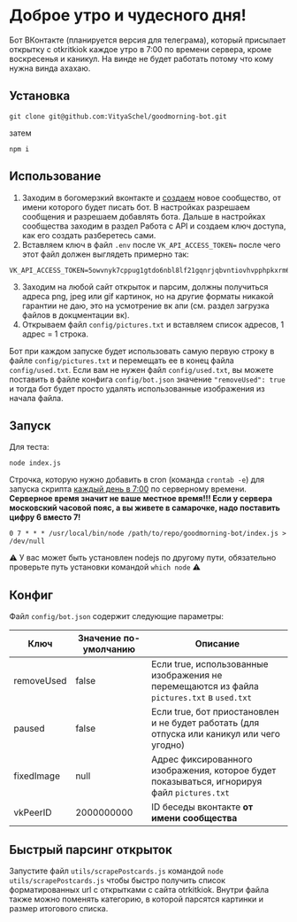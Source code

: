 # Доброе утро и чудесного дня!
Бот ВКонтакте (планируется версия для телеграма), который присылает открытку с otkritkiok каждое утро в 7:00 по времени сервера, кроме воскресенья и каникул. На винде не будет работать потому что кому нужна винда ахахаю.

## Установка

```
git clone git@github.com:VityaSchel/goodmorning-bot.git
```

затем

```
npm i
```

## Использование

1. Заходим в богомерзкий вконтакте и [создаем](https://vk.com/groups?w=groups_create) новое сообщество, от имени которого будет писать бот. В настройках разрешаем сообщения и разрешаем добавлять бота. Дальше в настройках сообщества заходим в раздел Работа с API и создаем ключ доступа, как его создать разберетесь сами.
2. Вставляем ключ в файл `.env` после `VK_API_ACCESS_TOKEN=` после чего этот файл должен выглядеть примерно так:

```env
VK_API_ACCESS_TOKEN=5owvnyk7cppug1gtdo6nbl8lf21gqnrjqbvntiovhvpphpkxrm6lqh7llqakflzzulxaizdm7vxwevrqq1wuc
```

3. Заходим на любой сайт открыток и парсим, должны получиться адреса png, jpeg или gif картинок, но на другие форматы никакой гарантии не даю, это на усмотрение вк апи (см. раздел загрузка файлов в докцментации вк).
4. Открываем файл `config/pictures.txt` и вставляем список адресов, 1 адрес = 1 строка.

Бот при каждом запуске будет использовать самую первую строку в файле `config/pictures.txt` и перемещать ее в конец файла `config/used.txt`. Если вам не нужен файл `config/used.txt`, вы можете поставить в файле конфига `config/bot.json` значение `"removeUsed": true` и тогда бот будет просто удалять использованные изображения из начала файла.

## Запуск

Для теста:
```
node index.js
```

Строчка, которую нужно добавить в cron (команда `crontab -e`) для запуска скрипта [каждый день в 7:00](https://crontab.guru/#0_7_*_*_*) по серверному времени. **Серверное время значит не ваше местное время!!! Если у сервера московский часовой пояс, а вы живете в самарочке, надо поставить цифру 6 вместо 7!**

```
0 7 * * * /usr/local/bin/node /path/to/repo/goodmorning-bot/index.js > /dev/null
```

:warning: У вас может быть установлен nodejs по другому пути, обязательно проверьте путь установки командой `which node` :warning:

## Конфиг

Файл `config/bot.json` содержит следующие параметры:

Ключ|Значение по-умолчанию|Описание
---|---|---
removeUsed|false|Если true, использованные изображения не перемещаются из файла `pictures.txt` в `used.txt`
paused|false|Если true, бот приостановлен и не будет работать (для отпуска или каникул или чего угодно)
fixedImage|null|Адрес фиксированного изображения, которое будет показываться, игнорируя файл `pictures.txt`
vkPeerID|2000000000|ID беседы вконтакте **от имени сообщества**

## Быстрый парсинг открыток

Запустите файл `utils/scrapePostcards.js` командой `node utils/scrapePostcards.js` чтобы быстро получить список форматированных url с открытками с сайта otrkitkiok. Внутри файла также можно поменять категорию, в которой парсятся картинки и размер итогового списка.